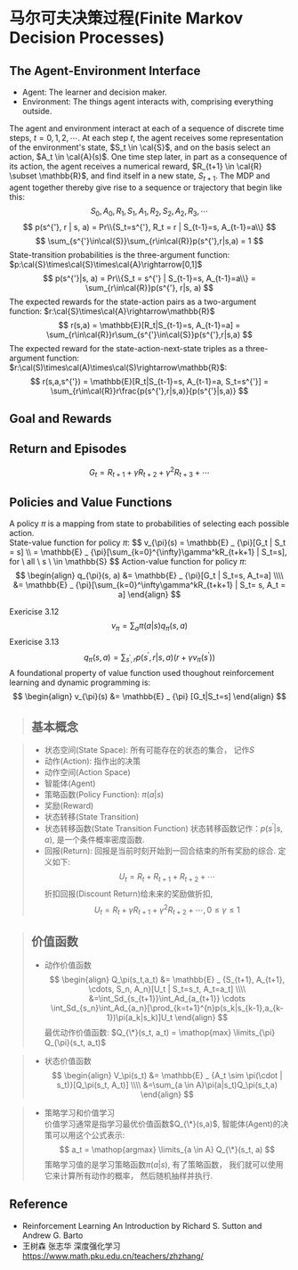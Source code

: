 # 马尔可夫决策过程(Finite Markov Decision Processes)

## The Agent-Environment Interface
* Agent: The learner and decision maker.
* Environment: The things agent interacts with, comprising everything outside.

The agent and environment interact at each of a sequence of discrete time steps, $t = 0, 1, 2, \cdots$. At each step $t$, the agent receives some representation of the environment's state, $S_t \in \cal{S}$, and on the basis select an action, $A_t \in \cal{A}(s)$. One time step later, in part as a consequence of its action, the agent receives a numerical reward, $R_{t+1} \in \cal{R} \subset \mathbb{R}$, and find itself in a new state, $S_{t+1}$. The MDP and agent together thereby give rise to a sequence or trajectory that begin like this:
$$
S_0, A_0, R_1, S_1, A_1, R_2, S_2, A_2, R_3, \cdots
$$
$$
p(s^{'}, r | s, a) =  Pr\\{S_t=s^{'}, R_t = r | S_{t-1}=s, A_{t-1}=a\\}
$$
$$
\sum_{s^{'}\in\cal{S}}\sum_{r\in\cal{R}}p(s^{'},r|s,a) = 1
$$
State-transition probabilities is the three-argument function: $p:\cal{S}\times\cal{S}\times\cal{A}\rightarrow[0,1]$
$$
p(s^{'}|s, a) = Pr\\{S_t = s^{'} | S_{t-1}=s, A_{t-1}=a\\} = \sum_{r\in\cal{R}}p(s^{'}, r|s, a)
$$
The expected rewards for the state-action pairs as a two-argument function: $r:\cal{S}\times\cal{A}\rightarrow\mathbb{R}$
$$
r(s,a) = \mathbb{E}[R_t|S_{t-1}=s, A_{t-1}=a] = \sum_{r\in\cal{R}}r\sum_{s^{'}\in\cal{S}}p(s^{'},r|s,a)
$$
The expected reward for the state-action-next-state triples as a three-argument function: $r:\cal(S)\times\cal(A)\times\cal(S)\rightarrow\mathbb{R}$:
$$
r(s,a,s^{'}) = \mathbb{E}[R_t|S_{t-1}=s, A_{t-1}=a, S_t=s^{'}] = \sum_{r\in\cal{R}}r\frac{p(s^{'},r|s,a)}{p(s^{'}|s,a)}
$$

## Goal and Rewards

## Return and Episodes
$$
G_t = R_{t+1} + \gamma R_{t+2} + \gamma^2R_{t+3} + \cdots
$$
## Policies and Value Functions
A policy $\pi$ is a mapping from state to probabilities of selecting each possible action.  
State-value function for policy $\pi$:
$$
v_{\pi}(s) = \mathbb{E} _ \{\pi}[G_t | S_t = s] \\\\
= \mathbb{E} _ {\pi}[\sum_{k=0}^{\infty}\gamma^kR_{t+k+1} | S_t=s],  for \ all \ s \ \in \mathbb{S}
$$
Action-value function for policy $\pi$:
$$
\begin{align}
q_{\pi}(s, a) &= \mathbb{E} _ {\pi}[G_t | S_t=s, A_t=a] \\\\
&= \mathbb{E} _ {\pi}[\sum_{k=0}^\infty\gamma^kR_{t+k+1} | S_t= s, A_t = a]
\end{align}
$$

Exericise 3.12
$$
v_{\pi} = \sum_{a}\pi(a|s)q_{\pi}(s, a)
$$
Exericise 3.13
$$
q_{\pi}(s, a) = \sum_{s^{'}, r}p(s^{'}, r | s, a)(r + \gamma v_{\pi}(s^{'}))
$$
A foundational property of value function used thoughout reinforcement learning and dynamic programming is:
$$
\begin{align}
v_{\pi}(s) &= \mathbb{E} _ {\pi} [G_t|S_t=s] 
\end{align}
$$



>## 基本概念

>* 状态空间(State Space): 所有可能存在的状态的集合， 记作$S$
>* 动作(Action): 指作出的决策
>* 动作空间(Action Space)
>* 智能体(Agent)
>* 策略函数(Policy Function): $\pi (a|s)$
>* 奖励(Reward)
>* 状态转移(State Transition)
>* 状态转移函数(State Transition Function)
>状态转移函数记作：$p(s^{'}|s, a)$, 是一个条件概率密度函数.
>* 回报(Return): 回报是当前时刻开始到一回合结束的所有奖励的综合. 定义如下:
$$
U_t = R_t + R_{t+1} + R_{t+2} + \cdots
$$
>折扣回报(Discount Return)给未来的奖励做折扣,
$$
U_t = R_t + \gamma R_{t+1} + \gamma^2 R_{t+2} + \cdots,  0 \leq \gamma \leq 1
$$

>## 价值函数
>* 动作价值函数
$$
\begin{align}
Q_\pi(s_t,a_t) &= \mathbb{E} _ {S_{t+1}, A_{t+1}, \cdots, S_n, A_n}[U_t | S_t=s_t, A_t=a_t] \\\\
&=\int_Sd_{s_{t+1}}\int_Ad_{a_{t+1}} \cdots \int_Sd_{s_n}\int_Ad_{a_n}[\prod_{k=t+1}^{n}p(s_k|s_{k-1},a_{k-1})\pi(a_k|s_k)]U_t
\end{align}
$$
>最优动作价值函数: $Q_{\*}(s_t, a_t) = \mathop{max} \limits_{\pi} Q_{\pi}(s_t, a_t)$

>* 状态价值函数
$$
\begin{align}
V_\pi(s_t) &= \mathbb{E} _ {A_t \sim \pi(\cdot | s_t)}[Q_\pi(s_t, A_t)] \\\\
&=\sum_{a \in A}\pi(a|s_t)Q_\pi(s_t,a)
\end{align}
$$

>* 策略学习和价值学习   
>价值学习通常是指学习最优价值函数$Q_{\*}(s,a)$, 智能体(Agent)的决策可以用这个公式表示:
$$
a_t = \mathop{argmax} \limits_{a \in A} Q_{\*}(s_t, a)
$$
>策略学习值的是学习策略函数$\pi(a|s)$, 有了策略函数， 我们就可以使用它来计算所有动作的概率， 然后随机抽样并执行.


## Reference
* Reinforcement Learning An Introduction by Richard S. Sutton and Andrew G. Barto
* 王树森 张志华 深度强化学习 https://www.math.pku.edu.cn/teachers/zhzhang/
